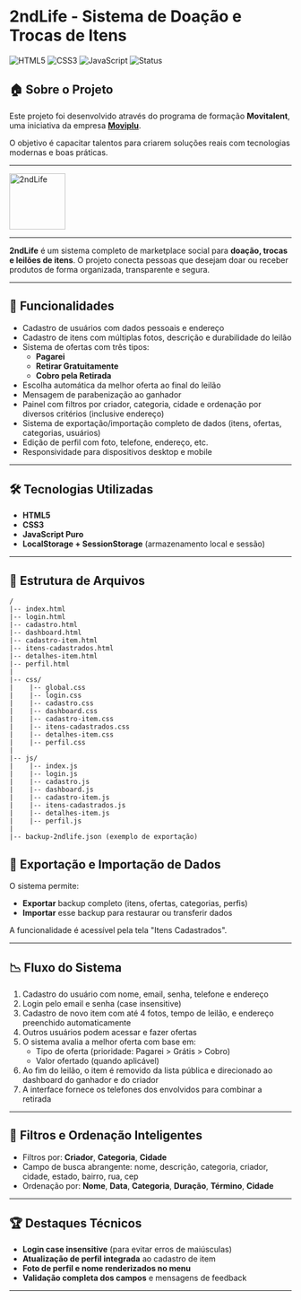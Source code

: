 # 2ndLife - Sistema de Doação e Trocas de Itens

![HTML5](https://img.shields.io/badge/HTML5-E34F26?style=for-the-badge&logo=html5&logoColor=white)
![CSS3](https://img.shields.io/badge/CSS3-1572B6?style=for-the-badge&logo=css3&logoColor=white)
![JavaScript](https://img.shields.io/badge/JavaScript-F7DF1E?style=for-the-badge&logo=javascript&logoColor=black)
![Status](https://img.shields.io/badge/status-completo-brightgreen?style=for-the-badge)


## 🏠 Sobre o Projeto

Este projeto foi desenvolvido através do programa de formação **Movitalent**, uma iniciativa da empresa [**Moviplu**](https://www.moviplu.com/).

O objetivo é capacitar talentos para criarem soluções reais com tecnologias modernas e boas práticas.

---
   
<img src="https://github.com/user-attachments/assets/729e147e-96f0-4418-b9b5-8b3b9f7198ce" width="100px" height="100px" alt="2ndLife">

---

**2ndLife** é um sistema completo de marketplace social para **doação, trocas e leilões de itens**. O projeto conecta pessoas que desejam doar ou receber produtos de forma organizada, transparente e segura.

---

## 🌟 Funcionalidades

- Cadastro de usuários com dados pessoais e endereço
- Cadastro de itens com múltiplas fotos, descrição e durabilidade do leilão
- Sistema de ofertas com três tipos:
  - **Pagarei**
  - **Retirar Gratuitamente**
  - **Cobro pela Retirada**
- Escolha automática da melhor oferta ao final do leilão
- Mensagem de parabenização ao ganhador
- Painel com filtros por criador, categoria, cidade e ordenação por diversos critérios (inclusive endereço)
- Sistema de exportação/importação completo de dados (itens, ofertas, categorias, usuários)
- Edição de perfil com foto, telefone, endereço, etc.
- Responsividade para dispositivos desktop e mobile

---

## 🛠️ Tecnologias Utilizadas

- **HTML5**
- **CSS3**
- **JavaScript Puro**
- **LocalStorage + SessionStorage** (armazenamento local e sessão)

---

## 📁 Estrutura de Arquivos

```
/
|-- index.html
|-- login.html
|-- cadastro.html
|-- dashboard.html
|-- cadastro-item.html
|-- itens-cadastrados.html
|-- detalhes-item.html
|-- perfil.html
|
|-- css/
|    |-- global.css
|    |-- login.css
|    |-- cadastro.css
|    |-- dashboard.css
|    |-- cadastro-item.css
|    |-- itens-cadastrados.css
|    |-- detalhes-item.css
|    |-- perfil.css
|
|-- js/
|    |-- index.js
|    |-- login.js
|    |-- cadastro.js
|    |-- dashboard.js
|    |-- cadastro-item.js
|    |-- itens-cadastrados.js
|    |-- detalhes-item.js
|    |-- perfil.js
|
|-- backup-2ndlife.json (exemplo de exportação)
```
## 📒 Exportação e Importação de Dados

O sistema permite:

- **Exportar** backup completo (itens, ofertas, categorias, perfis)
- **Importar** esse backup para restaurar ou transferir dados

A funcionalidade é acessível pela tela "Itens Cadastrados".

---

## 📉 Fluxo do Sistema

1. Cadastro do usuário com nome, email, senha, telefone e endereço
2. Login pelo email e senha (case insensitive)
3. Cadastro de novo item com até 4 fotos, tempo de leilão, e endereço preenchido automaticamente
4. Outros usuários podem acessar e fazer ofertas
5. O sistema avalia a melhor oferta com base em:
   - Tipo de oferta (prioridade: Pagarei > Grátis > Cobro)
   - Valor ofertado (quando aplicável)
6. Ao fim do leilão, o item é removido da lista pública e direcionado ao dashboard do ganhador e do criador
7. A interface fornece os telefones dos envolvidos para combinar a retirada

---

## 📄 Filtros e Ordenação Inteligentes

- Filtros por: **Criador**, **Categoria**, **Cidade**
- Campo de busca abrangente: nome, descrição, categoria, criador, cidade, estado, bairro, rua, cep
- Ordenação por: **Nome**, **Data**, **Categoria**, **Duração**, **Término**, **Cidade**

---

## 🏆 Destaques Técnicos

- **Login case insensitive** (para evitar erros de maiúsculas)
- **Atualização de perfil integrada** ao cadastro de item
- **Foto de perfil e nome renderizados no menu**
- **Validação completa dos campos** e mensagens de feedback

---

